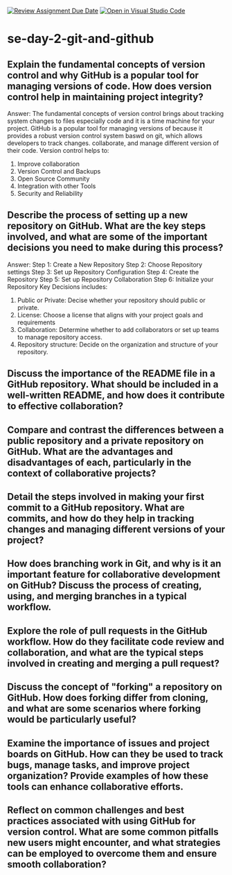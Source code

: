 [![Review Assignment Due Date](https://classroom.github.com/assets/deadline-readme-button-22041afd0340ce965d47ae6ef1cefeee28c7c493a6346c4f15d667ab976d596c.svg)](https://classroom.github.com/a/8wgCKhpZ)
[![Open in Visual Studio Code](https://classroom.github.com/assets/open-in-vscode-2e0aaae1b6195c2367325f4f02e2d04e9abb55f0b24a779b69b11b9e10269abc.svg)](https://classroom.github.com/online_ide?assignment_repo_id=18449156&assignment_repo_type=AssignmentRepo)
# se-day-2-git-and-github
## Explain the fundamental concepts of version control and why GitHub is a popular tool for managing versions of code. How does version control help in maintaining project integrity?
Answer:
The fundamental concepts of version control brings about tracking system changes to files especially code and it is a time machine for your project.
GitHub is a popular tool for managing versions of because it provides a robust version control system baswd on git, which allows developers to track changes. collaborate, and manage different version of their code.
Version control helps to:
1. Improve collaboration
2. Version Control and Backups
3. Open Source Community
4. Integration with other Tools
5. Security and Reliability

## Describe the process of setting up a new repository on GitHub. What are the key steps involved, and what are some of the important decisions you need to make during this process?
Answer:
Step 1: Create a New Repository
Step 2: Choose Repository settings
Step 3: Set up Repository Configuration
Step 4: Create the Repository
Step 5: Set up Repository Collaboration
Step 6: Initialize your Repository
Key Decisions includes:
1. Public or Private: Decise whether your repository should public or private.
2. License: Choose a license that aligns with your project goals and requirements
3. Collaboration: Determine whether to add collaborators or set up teams to manage repository access.
4. Repository structure: Decide on the organization and structure of your repository.


## Discuss the importance of the README file in a GitHub repository. What should be included in a well-written README, and how does it contribute to effective collaboration?


## Compare and contrast the differences between a public repository and a private repository on GitHub. What are the advantages and disadvantages of each, particularly in the context of collaborative projects?

## Detail the steps involved in making your first commit to a GitHub repository. What are commits, and how do they help in tracking changes and managing different versions of your project?

## How does branching work in Git, and why is it an important feature for collaborative development on GitHub? Discuss the process of creating, using, and merging branches in a typical workflow.

## Explore the role of pull requests in the GitHub workflow. How do they facilitate code review and collaboration, and what are the typical steps involved in creating and merging a pull request?

## Discuss the concept of "forking" a repository on GitHub. How does forking differ from cloning, and what are some scenarios where forking would be particularly useful?

## Examine the importance of issues and project boards on GitHub. How can they be used to track bugs, manage tasks, and improve project organization? Provide examples of how these tools can enhance collaborative efforts.

## Reflect on common challenges and best practices associated with using GitHub for version control. What are some common pitfalls new users might encounter, and what strategies can be employed to overcome them and ensure smooth collaboration?
